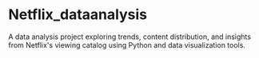 # Netflix_dataanalysis
A data analysis project exploring trends, content distribution, and insights from Netflix's viewing catalog using Python and data visualization tools.
